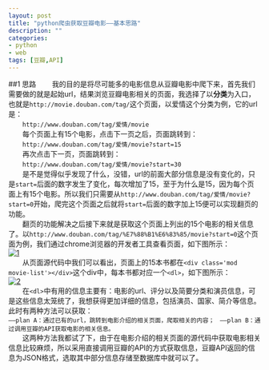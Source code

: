 ```yaml
---
layout: post
title: "python爬虫获取豆瓣电影——基本思路"
description: ""
categories: 
- python
- web
tags: [豆瓣,API]
---
```


##1 思路
　　我的目的是将尽可能多的电影信息从豆瓣电影中爬下来，首先我们需要做的就是起始url，结果浏览豆瓣电影相关的页面，我选择了以**分类**为入口，也就是`http://movie.douban.com/tag/`这个页面，以爱情这个分类为例，它的url是：  
　　`http://www.douban.com/tag/爱情/movie`  
　　每个页面上有15个电影，点击下一页之后，页面跳转到：   
　　`http://www.douban.com/tag/爱情/movie?start=15`  
　　再次点击下一页，页面跳转到：    
　　`http://www.douban.com/tag/爱情/movie?start=30`  
　　是不是觉得似乎发现了什么，没错，url的前面大部分信息是没有变化的，只是`start=`后面的数字发生了变化，每次增加了15，至于为什么是15，因为每个页面上有15个电影。所以我们只需要从`http://www.douban.com/tag/爱情/movie?start=0`开始，爬完这个页面之后就将`start=`后面的数字加上15便可以实现翻页的功能。   
　　翻页的功能解决之后接下来就是获取这个页面上列出的15个电影的相关信息了。以`http://www.douban.com/tag/%E7%88%B1%E6%83%85/movie?start=0`这个页面为例，我们通过chrome浏览器的开发者工具查看页面，如下图所示：  
[![1](http://7fv9jl.com1.z0.glb.clouddn.com/2015-05-10-get-douban-movie-2-1.jpg)](http://7fv9jl.com1.z0.glb.clouddn.com/2015-05-10-get-douban-movie-2-1.jpg)     
　　从页面源代码中我们可以看出，页面上的15本书都在`<div class='mod movie-list'></div>`这个div中，每本书都对应一个`<dl>`，如下图所示：  
[![2](http://7fv9jl.com1.z0.glb.clouddn.com/2015-05-10-get-douban-movie-2-2.jpg)](http://7fv9jl.com1.z0.glb.clouddn.com/2015-05-10-get-douban-movie-2-2.jpg)    
　　在`<dl>`中有用的信息主要有：电影的url、评分以及简要分类和演员信息，可是这些信息太笼统了，我想获得更加详细的信息，包括演员、国家、简介等信息。此时有两种方法可以获取：  
`——plan A：通过已有的url，跳转到电影介绍的相关页面，爬取相关的内容； ` 
`——plan B：通过调用豆瓣的API获取电影的相关信息。`   
　　这两种方法我都试了下，由于在电影介绍的相关页面的源代码中获取电影相关信息比较麻烦，所以采用直接调用豆瓣的API的方式获取信息，豆瓣API返回的信息为JSON格式，选取其中部分信息存储至数据库中就可以了。  


　　 
